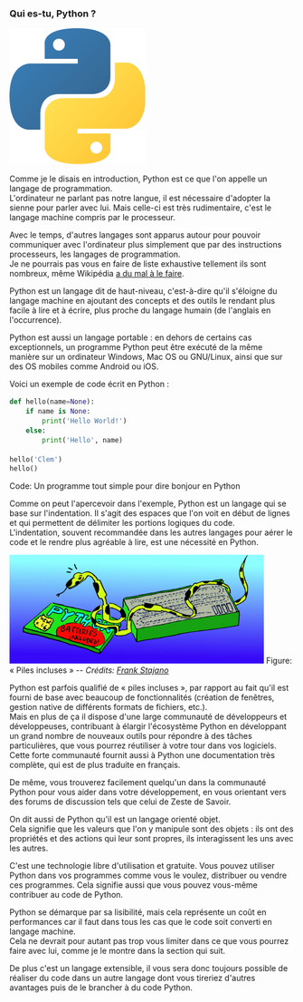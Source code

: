 ### Qui es-tu, Python ?

![Logo de Python](img/logo_python.png)

Comme je le disais en introduction, Python est ce que l'on appelle un langage de programmation.  
L'ordinateur ne parlant pas notre langue, il est nécessaire d'adopter la sienne pour parler avec lui.
Mais celle-ci est très rudimentaire, c'est le langage machine compris par le processeur.

Avec le temps, d'autres langages sont apparus autour pour pouvoir communiquer avec l'ordinateur plus simplement que par des instructions processeurs, les langages de programmation.  
Je ne pourrais pas vous en faire de liste exhaustive tellement ils sont nombreux, même Wikipédia [a du mal à le faire](https://fr.wikipedia.org/wiki/Liste_de_langages_de_programmation).

Python est un langage dit de haut-niveau, c'est-à-dire qu'il s'éloigne du langage machine en ajoutant des concepts et des outils le rendant plus facile à lire et à écrire, plus proche du langage humain (de l'anglais en l'occurrence).

Python est aussi un langage portable : en dehors de certains cas exceptionnels, un programme Python peut être exécuté de la même manière sur un ordinateur Windows, Mac OS ou GNU/Linux, ainsi que sur des OS mobiles comme Android ou iOS.

Voici un exemple de code écrit en Python :

```python
def hello(name=None):
    if name is None:
        print('Hello World!')
    else:
        print('Hello', name)

hello('Clem')
hello()
```
Code: Un programme tout simple pour dire bonjour en Python

Comme on peut l'apercevoir dans l'exemple, Python est un langage qui se base sur l'indentation.
Il s'agit des espaces que l'on voit en début de lignes et qui permettent de délimiter les portions logiques du code.  
L'indentation, souvent recommandée dans les autres langages pour aérer le code et le rendre plus agréable à lire, est une nécessité en Python.

![Illustration piles incluses](img/batteries_included.jpg)
Figure: « Piles incluses » -- _Crédits: [Frank Stajano](https://commons.wikimedia.org/wiki/File:Python_batteries_included.jpg)_

Python est parfois qualifié de « piles incluses », par rapport au fait qu'il est fourni de base avec beaucoup de fonctionnalités (création de fenêtres, gestion native de différents formats de fichiers, etc.).  
Mais en plus de ça il dispose d'une large communauté de développeurs et développeuses, contribuant à élargir l'écosystème Python en développant un grand nombre de nouveaux outils pour répondre à des tâches particulières, que vous pourrez réutiliser à votre tour dans vos logiciels.  
Cette forte communauté fournit aussi à Python une documentation très complète, qui est de plus traduite en français.

De même, vous trouverez facilement quelqu'un dans la communauté Python pour vous aider dans votre développement, en vous orientant vers des forums de discussion tels que celui de Zeste de Savoir.

On dit aussi de Python qu'il est un langage orienté objet.  
Cela signifie que les valeurs que l'on y manipule sont des objets : ils ont des propriétés et des actions qui leur sont propres, ils interagissent les uns avec les autres.

C'est une technologie libre d'utilisation et gratuite.
Vous pouvez utiliser Python dans vos programmes comme vous le voulez, distribuer ou vendre ces programmes.
Cela signifie aussi que vous pouvez vous-même contribuer au code de Python.

Python se démarque par sa lisibilité, mais cela représente un coût en performances car il faut dans tous les cas que le code soit converti en langage machine.  
Cela ne devrait pour autant pas trop vous limiter dans ce que vous pourrez faire avec lui, comme je le montre dans la section qui suit.

De plus c'est un langage extensible, il vous sera donc toujours possible de réaliser du code dans un autre langage dont vous tireriez d'autres avantages puis de le brancher à du code Python.
